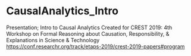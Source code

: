 # CausalAnalytics_Intro
Presentation; Intro to Causal Analytics
Created for CREST 2019: 4th Workshop on Formal Reasoning about Causation, Responsibility, & Explanations in Science & Technology
https://conf.researchr.org/track/etaps-2019/crest-2019-papers#program
